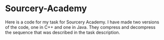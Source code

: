 # Sourcery-Academy

Here is a code for my task for Sourcery Academy.
I have made two versions of the code, one in C++ and one in Java.
They compress and decompress the sequence that was described in the task description.
